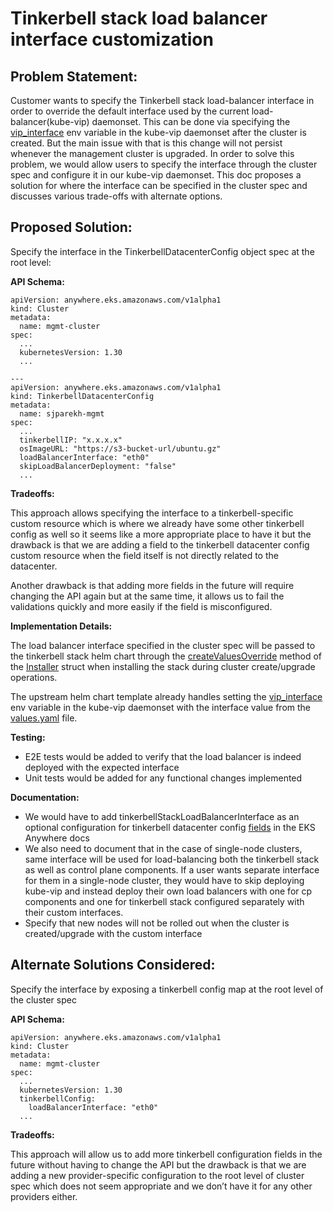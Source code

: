 # Tinkerbell stack load balancer interface customization

## Problem Statement:

Customer wants to specify the Tinkerbell stack load-balancer interface in order to override the default interface used by the current load-balancer(kube-vip) daemonset. This can be done via specifying the [vip_interface](https://github.com/kube-vip/kube-vip/blob/04ce471366c21d4586fb2d683cd166f0dc4e18ce/pkg/kubevip/config_envvar.go#L34) env variable in the kube-vip daemonset after the cluster is created. But the main issue with that is this change will not persist whenever the management cluster is upgraded. In order to solve this problem, we would allow users to specify the interface through the cluster spec and configure it in our kube-vip daemonset. This doc proposes a solution for where the interface can be specified in the cluster spec and discusses various trade-offs with alternate options.

## Proposed Solution:

Specify the interface in the TinkerbellDatacenterConfig object spec at the root level:

**API Schema:**

```
apiVersion: anywhere.eks.amazonaws.com/v1alpha1
kind: Cluster
metadata:
  name: mgmt-cluster
spec:
  ...
  kubernetesVersion: 1.30
  ...

---
apiVersion: anywhere.eks.amazonaws.com/v1alpha1
kind: TinkerbellDatacenterConfig
metadata:
  name: sjparekh-mgmt
spec:
  ...
  tinkerbellIP: "x.x.x.x"
  osImageURL: "https://s3-bucket-url/ubuntu.gz"
  loadBalancerInterface: "eth0"
  skipLoadBalancerDeployment: "false"
  ...
```

**Tradeoffs:**

This approach allows specifying the interface to a tinkerbell-specific custom resource which is where we already have some other tinkerbell config as well so it seems like a more appropriate place to have it but the drawback is that we are adding a field to the tinkerbell datacenter config custom resource when the field itself is not directly related to the datacenter. 

Another drawback is that adding more fields in the future will require changing the API again but at the same time, it allows us to fail the validations quickly and more easily if the field is misconfigured.

**Implementation Details:**

The load balancer interface specified in the cluster spec will be passed to the tinkerbell stack helm chart through the [createValuesOverride](https://github.com/aws/eks-anywhere/blob/e24df70ec55e1be403e19685aded8850d3c45dad/pkg/providers/tinkerbell/stack/stack.go#L511) method of the [Installer](https://github.com/aws/eks-anywhere/blob/e24df70ec55e1be403e19685aded8850d3c45dad/pkg/providers/tinkerbell/stack/stack.go#L78C6-L78C15) struct when installing the stack during cluster create/upgrade operations.

The upstream helm chart template already handles setting the [vip_interface](https://github.com/tinkerbell/charts/blob/95df5bc5f89c76dd0f6cc2955bb590f023d94f28/tinkerbell/stack/templates/kubevip.yaml#L34C9-L37C19) env variable in the kube-vip daemonset with the interface value from the [values.yaml](https://github.com/tinkerbell/charts/blob/95df5bc5f89c76dd0f6cc2955bb590f023d94f28/tinkerbell/stack/values.yaml#L38) file.

**Testing:**

* E2E tests would be added to verify that the load balancer is indeed deployed with the expected interface
* Unit tests would be added for any functional changes implemented


**Documentation:**

* We would have to add tinkerbellStackLoadBalancerInterface as an optional configuration for tinkerbell datacenter config [fields](https://anywhere.eks.amazonaws.com/docs/getting-started/baremetal/bare-spec/#tinkerbelldatacenterconfig-fields) in the EKS Anywhere docs
* We also need to document that in the case of single-node clusters, same interface will be used for load-balancing both the tinkerbell stack as well as control plane components. If a user wants separate interface for them in a single-node cluster, they would have to skip deploying kube-vip and instead deploy their own load balancers with one for cp components and one for tinkerbell stack configured separately with their custom interfaces.
* Specify that new nodes will not be rolled out when the cluster is created/upgrade with the custom interface

## Alternate Solutions Considered:

Specify the interface by exposing a tinkerbell config map at the root level of the cluster spec

**API Schema:** 

```
apiVersion: anywhere.eks.amazonaws.com/v1alpha1
kind: Cluster
metadata:
  name: mgmt-cluster
spec:
  ...
  kubernetesVersion: 1.30
  tinkerbellConfig:
    loadBalancerInterface: "eth0"
  ...
```

**Tradeoffs:**

This approach will allow us to add more tinkerbell configuration fields in the future without having to change the API but the drawback is that we are adding a new provider-specific configuration to the root level of cluster spec which does not seem appropriate and we don’t have it for any other providers either.
